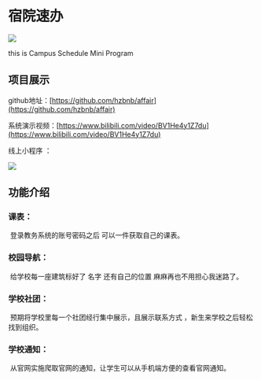# 宿院速办

<a><img src="https://img.shields.io/badge/license-GPL3-brightgreen"></a>

this is Campus Schedule Mini Program 



## 项目展示
github地址：[https://github.com/hzbnb/affair](https://github.com/hzbnb/affair)

系统演示视频：[https://www.bilibili.com/video/BV1He4y1Z7du](https://www.bilibili.com/video/BV1He4y1Z7du)

线上小程序 ：

 ![](https://s1.ax1x.com/2022/09/10/vO97FJ.jpg)



## 功能介绍

### 课表：

​	登录教务系统的账号密码之后  可以一件获取自己的课表。

 ### 校园导航：

​	给学校每一座建筑标好了 名字 还有自己的位置 麻麻再也不用担心我迷路了。

### 学校社团：

​	预期将学校里每一个社团经行集中展示，且展示联系方式 ，新生来学校之后轻松找到组织。

### 学校通知：
​	从官网实施爬取官网的通知，让学生可以从手机端方便的查看官网通知。
 	









